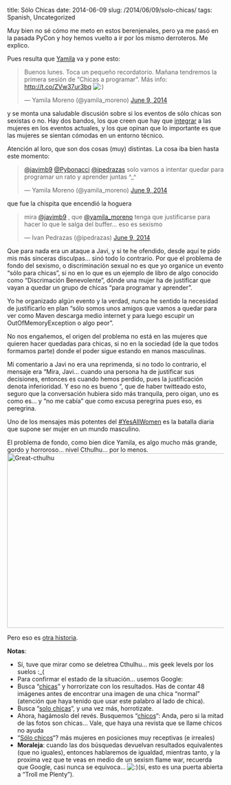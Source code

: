 title: Sólo Chicas
date: 2014-06-09
slug: /2014/06/09/solo-chicas/
tags: Spanish, Uncategorized

Muy bien no sé cómo me meto en estos berenjenales, pero ya me pasó en la pasada PyCon y hoy hemos vuelto a ir por los mismo derroteros. Me explico.

Pues resulta que [Yamila][1] va y pone esto:

<blockquote class="twitter-tweet" lang="en">
  <p>
    Buenos lunes. Toca un pequeño recordatorio. Mañana tendremos la primera sesión de &#8220;Chicas a programar&#8221;. Más info: <a href="http://t.co/ZVw37ur3bq">http://t.co/ZVw37ur3bq</a> <img src="http://ivan.pedrazas.me/wp-includes/images/smilies/icon_smile.gif" alt=":)" class="wp-smiley" />
  </p>

  <p>
    — Yamila Moreno (@yamila_moreno) <a href="https://twitter.com/yamila_moreno/statuses/475869549842411520">June 9, 2014</a>
  </p>
</blockquote>

y se monta una saludable discusión sobre si los eventos de sólo chicas son sexistas o no. Hay dos bandos, los que creen que hay que [integrar][2] a las mujeres en los eventos actuales, y los que opinan que lo importante es que las mujeres se sientan cómodas en un entorno técnico.

Atención al loro, que son dos cosas (muy) distintas. La cosa iba bien hasta este momento:

<blockquote class="twitter-tweet" lang="en">
  <p>
    <a href="https://twitter.com/javimb9">@javimb9</a> <a href="https://twitter.com/Pybonacci">@Pybonacci</a> <a href="https://twitter.com/ipedrazas">@ipedrazas</a> solo vamos a intentar quedar para programar un rato y aprender juntas ^_^
  </p>

  <p>
    — Yamila Moreno (@yamila_moreno) <a href="https://twitter.com/yamila_moreno/statuses/475962549293555712">June 9, 2014</a>
  </p>
</blockquote>



que fue la chispita que encendió la hoguera

<blockquote class="twitter-tweet" lang="en">
  <p>
    mira <a href="https://twitter.com/javimb9">@javimb9</a> , que <a href="https://twitter.com/yamila_moreno">@yamila_moreno</a> tenga que justificarse para hacer lo que le salga del buffer&#8230; eso es sexismo
  </p>

  <p>
    — Ivan Pedrazas (@ipedrazas) <a href="https://twitter.com/ipedrazas/statuses/475971780017143808">June 9, 2014</a>
  </p>
</blockquote>



Que para nada era un ataque a Javi, y si te he ofendido, desde aquí te pido mis más sinceras disculpas&#8230; sinó todo lo contrario. Por que el problema de fondo del sexismo, o discriminación sexual no es que yo organice un evento &#8220;sólo para chicas&#8221;, si no en lo que es un ejemplo de libro de algo conocido como &#8220;Discrimación Benevolente&#8221;, dónde una mujer ha de justificar que vayan a quedar un grupo de chicas &#8220;para programar y aprender&#8221;.

Yo he organizado algún evento y la verdad, nunca he sentido la necesidad de justificarlo en plan &#8220;sólo somos unos amigos que vamos a quedar para ver como Maven descarga medio internet y para luego escupir un OutOfMemoryException o algo peor&#8221;.

No nos engañemos, el origen del problema no está en las mujeres que quieren hacer quedadas para chicas, si no en la sociedad (de la que todos formamos parte) donde el poder sigue estando en manos masculinas.

Mi comentario a Javi no era una reprimenda, si no todo lo contrario, el mensaje era &#8220;Mira, Javi&#8230; cuando una persona ha de justificar sus decisiones, entonces es cuando hemos perdido, pues la justificación denota inferioridad. Y eso no es bueno &#8220;, que de haber twitteado esto, seguro que la conversación hubiera sido más tranquila, pero oigan, uno es como es&#8230; y &#8220;no me cabía&#8221; que como excusa peregrina pues eso, es peregrina.

Uno de los mensajes más potentes del [#YesAllWomen][3] es la batalla diaria que supone ser mujer en un mundo masculino.

El problema de fondo, como bien dice Yamila, es algo mucho más grande, gordo y horroroso&#8230; nivel Cthulhu&#8230; por lo menos.[<img class="aligncenter size-full wp-image-224" src="http://ivan.pedrazas.me/wp-content/uploads/2014/06/Great-cthulhu.jpg" alt="Great-cthulhu" width="540" height="405" />][4]

Pero eso es [otra historia][5].

**Notas**:

  * Sí, tuve que mirar como se deletrea Cthulhu&#8230; mis geek levels por los suelos :_(
  * Para confirmar el estado de la situación&#8230; usemos Google:
  * Busca &#8220;[chicas][6]&#8221; y horrorizate con los resultados. Has de contar 48 imágenes antes de encontrar una imagen de una chica &#8220;normal&#8221; (atención que haya tenido que usar este palabro al lado de chica).
  * Busca &#8220;[solo chicas][7]&#8220;, y una vez más, horrotizate.
  * Ahora, hagámoslo del revés. Busquemos &#8220;[chicos][8]&#8220;: Anda, pero si la mitad de las fotos son chicas&#8230; Vale, que haya una revista que se llame chicos no ayuda
  * &#8220;[Sólo chicos][9]&#8220;? más mujeres en posiciones muy receptivas (e irreales)
  * **Moraleja**: cuando las dos búsquedas devuelvan resultados equivalentes (que no iguales), entonces hablaremos de igualdad, mientras tanto, y la proxima vez que te veas en medio de un sexism flame war, recuerda que Google, casi nunca se equivoca&#8230;  <img src="http://ivan.pedrazas.me/wp-includes/images/smilies/icon_smile.gif" alt=":)" class="wp-smiley" />(sí, esto es una puerta abierta a &#8220;Troll me Plenty&#8221;).

&nbsp;

 [1]: http://twitter.com/yamila_moreno "@yamila_moreno"
 [2]: https://twitter.com/juanriaza/status/475916574382362624
 [3]: https://twitter.com/search?q=%23YesAllWomen&src=tyah
 [4]: http://ivan.pedrazas.me/wp-content/uploads/2014/06/Great-cthulhu.jpg
 [5]: http://en.wikipedia.org/wiki/The_Call_of_Cthulhu
 [6]: https://www.google.co.uk/search?q=chicas&source=lnms&tbm=isch&sa=X&ei=jbaVU5qDJuTK0QWHnoHYCQ&ved=0CAgQ_AUoAQ&biw=1920&bih=921
 [7]: https://www.google.co.uk/search?q=solo+chicas&source=lnms&tbm=isch&sa=X&ei=jbaVU5qDJuTK0QWHnoHYCQ&ved=0CAgQ_AUoAQ&biw=1920&bih=921
 [8]: https://www.google.co.uk/search?q=chicos&source=lnms&tbm=isch&sa=X&ei=jbaVU5qDJuTK0QWHnoHYCQ&ved=0CAgQ_AUoAQ&biw=1920&bih=921
 [9]: https://www.google.co.uk/search?q=solo+chicos&source=lnms&tbm=isch&sa=X&ei=jbaVU5qDJuTK0QWHnoHYCQ&ved=0CAgQ_AUoAQ&biw=1920&bih=921
